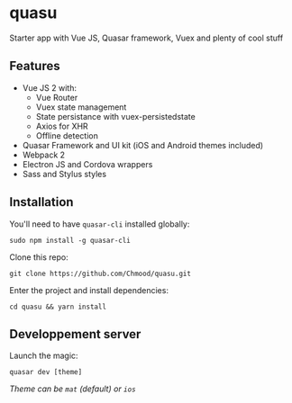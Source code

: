 # quasu
Starter app with Vue JS, Quasar framework, Vuex and plenty of cool stuff

## Features

* Vue JS 2 with:
  * Vue Router
  * Vuex state management
  * State persistance with vuex-persistedstate
  * Axios for XHR
  * Offline detection
* Quasar Framework and UI kit (iOS and Android themes included)
* Webpack 2
* Electron JS and Cordova wrappers
* Sass and Stylus styles

## Installation

You'll need to have `quasar-cli` installed globally:

```
sudo npm install -g quasar-cli
```

Clone this repo:

```
git clone https://github.com/Chmood/quasu.git
```

Enter the project and install dependencies:

```
cd quasu && yarn install
```

## Developpement server

Launch the magic:

```
quasar dev [theme]
```

_Theme can be `mat` (default) or `ios`_
